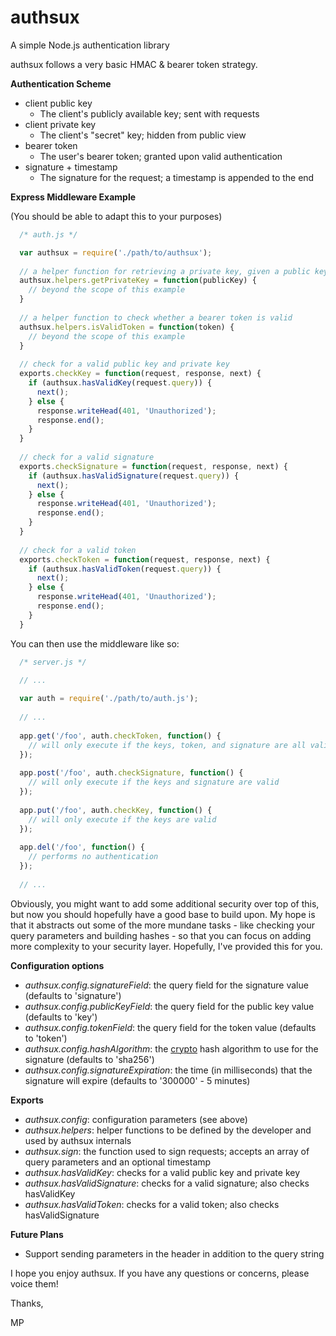 authsux
=======

A simple Node.js authentication library


authsux follows a very basic HMAC & bearer token strategy.

**Authentication Scheme**

  - client public key
    - The client's publicly available key; sent with requests
  - client private key
    - The client's "secret" key; hidden from public view
  - bearer token
    - The user's bearer token; granted upon valid authentication
  - signature + timestamp
    - The signature for the request; a timestamp is appended to the end

**Express Middleware Example**

(You should be able to adapt this to your purposes)

``` javascript
  /* auth.js */

  var authsux = require('./path/to/authsux');
  
  // a helper function for retrieving a private key, given a public key
  authsux.helpers.getPrivateKey = function(publicKey) {
    // beyond the scope of this example
  }
  
  // a helper function to check whether a bearer token is valid
  authsux.helpers.isValidToken = function(token) {
    // beyond the scope of this example
  }
  
  // check for a valid public key and private key
  exports.checkKey = function(request, response, next) {
    if (authsux.hasValidKey(request.query)) {
      next();
    } else {
      response.writeHead(401, 'Unauthorized');
      response.end();
    }
  }
  
  // check for a valid signature
  exports.checkSignature = function(request, response, next) {
    if (authsux.hasValidSignature(request.query)) {
      next();
    } else {
      response.writeHead(401, 'Unauthorized');
      response.end();
    }
  }
  
  // check for a valid token
  exports.checkToken = function(request, response, next) {
    if (authsux.hasValidToken(request.query)) {
      next();
    } else {
      response.writeHead(401, 'Unauthorized');
      response.end();
    }
  }
```

You can then use the middleware like so:

``` javascript
  /* server.js */

  // ...
  
  var auth = require('./path/to/auth.js');
  
  // ...
  
  app.get('/foo', auth.checkToken, function() {
    // will only execute if the keys, token, and signature are all valid
  });
  
  app.post('/foo', auth.checkSignature, function() {
    // will only execute if the keys and signature are valid
  });
  
  app.put('/foo', auth.checkKey, function() {
    // will only execute if the keys are valid
  });
  
  app.del('/foo', function() {
    // performs no authentication
  });
  
  // ...

```

Obviously, you might want to add some additional security over top of this, but now you should hopefully have a good base to build upon.  My hope is that it abstracts out some of the more mundane tasks - like checking your query parameters and building hashes - so that you can focus on adding more complexity to your security layer.  Hopefully, I've provided this for you.

**Configuration options**

  - *authsux.config.signatureField*: the query field for the signature value (defaults to 'signature')
  - *authsux.config.publicKeyField*: the query field for the public key value (defaults to 'key')
  - *authsux.config.tokenField*: the query field for the token value (defaults to 'token')
  - *authsux.config.hashAlgorithm*: the [crypto](https://npmjs.org/package/crypto) hash algorithm to use for the signature (defaults to 'sha256')
  - *authsux.config.signatureExpiration*: the time (in milliseconds) that the signature will expire (defaults to '300000' - 5 minutes)

**Exports**

  - *authsux.config*: configuration parameters (see above)
  - *authsux.helpers*: helper functions to be defined by the developer and used by authsux internals
  - *authsux.sign*: the function used to sign requests; accepts an array of query parameters and an optional timestamp
  - *authsux.hasValidKey*: checks for a valid public key and private key
  - *authsux.hasValidSignature*: checks for a valid signature; also checks hasValidKey
  - *authsux.hasValidToken*: checks for a valid token; also checks hasValidSignature

**Future Plans**

  - Support sending parameters in the header in addition to the query string


I hope you enjoy authsux.  If you have any questions or concerns, please voice them!

Thanks,

MP

